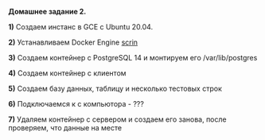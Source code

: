 **Домашнее задание 2.**

**1)** Создаем инстанс в GCE с Ubuntu 20.04.

**2)** Устанавливаем Docker Engine [scrin](https://github.com/monstermurm/postgres2022/blob/main/02-%D0%94%D0%97/InstallDocker.jpg)

**3)** Создаем контейнер с PostgreSQL 14 и монтируем его /var/lib/postgres [](scrin)

**4)** Создаем контейнер с клиентом [](scrin)

**5)** Создаем базу данных, таблицу и несколько тестовых строк [](scrin)

**6)** Подключаемся к с компьютора - ???

**7)** Удаляем контейнер с сервером и создаем его занова, после проверяем, что данные на месте [](scrin)
